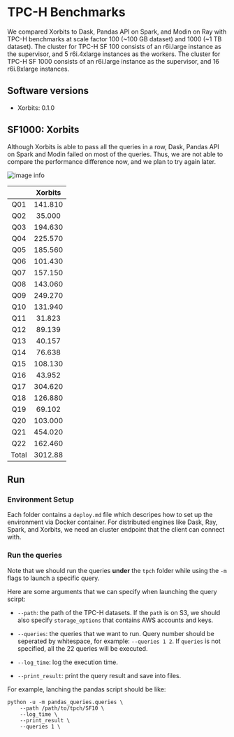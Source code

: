 # TPC-H Benchmarks
We compared Xorbits to Dask, Pandas API on Spark, and Modin on Ray with TPC-H benchmarks at scale
factor 100 (~100 GB dataset) and 1000 (~1 TB dataset). The cluster for TPC-H SF 100 consists of an
r6i.large instance as the supervisor, and 5 r6i.4xlarge instances as the workers. The cluster for
TPC-H SF 1000 consists of an r6i.large instance as the supervisor, and 16 r6i.8xlarge instances.



## Software versions
- Xorbits: 0.1.0

## SF1000: Xorbits
Although Xorbits is able to pass all the queries in a row, Dask, Pandas API on Spark and Modin 
failed on most of the queries. Thus, we are not able to compare the performance difference now, and
we plan to try again later.

![image info](https://xorbits.io/res/xorbits_1t.png)

|     |  Xorbits  |
|:---:|:---------:|
| Q01 |  141.810  |
| Q02 |   35.000  |
| Q03 |  194.630  |
| Q04 |  225.570  |
| Q05 |  185.560  |
| Q06 |  101.430  |
| Q07 |  157.150  |
| Q08 |  143.060  |
| Q09 |  249.270  |
| Q10 |  131.940  |
| Q11 |   31.823  |
| Q12 |   89.139  |
| Q13 |   40.157  |
| Q14 |   76.638  |
| Q15 |  108.130  |
| Q16 |   43.952  |
| Q17 |  304.620  |
| Q18 |  126.880  |
| Q19 |   69.102  |
| Q20 |  103.000  |
| Q21 |  454.020  |
| Q22 |  162.460  |
|Total|  3012.88  |

## Run

### Environment Setup

Each folder contains a `deploy.md` file which descripes how to set up the environment via Docker container. For distributed engines like Dask, Ray, Spark, and Xorbits, we need an cluster endpoint that the client can connect with.

### Run the queries

Note that we should run the queries **under** the `tpch` folder while using the `-m` flags to launch a specific query. 

Here are some arguments that we can specify when launching the query scirpt:

* `--path`: the path of the TPC-H datasets. If the `path` is on S3, we should also specify `storage_options` that contains AWS accounts and keys.

* `--queries`: the queries that we want to run. Query number should be seperated by whitespace, for example: `--queries 1 2`. If `queries` is not specified, all the 22 queries will be executed.

* `--log_time`: log the execution time.

* `--print_result`: print the query result and save into files.

For example, lanching the pandas script should be like:

```
python -u -m pandas_queries.queries \
    --path /path/to/tpch/SF10 \
    --log_time \
    --print_result \
    --queries 1 \
```